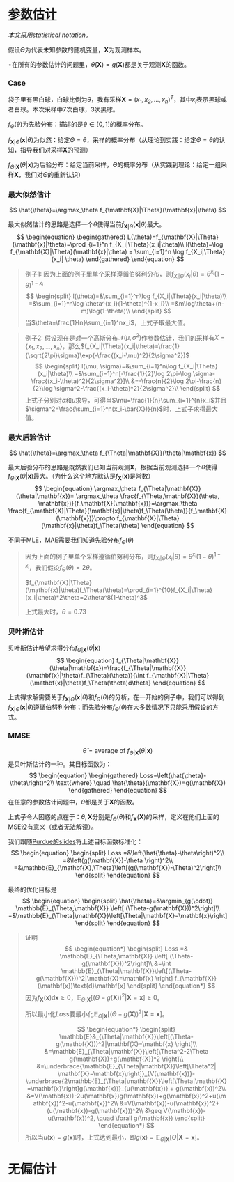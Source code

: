 # [参数估计](https://zhuanlan.zhihu.com/p/592423240)
*本文采用statistical notation。*

假设$\Theta$为代表未知参数的随机变量，$\mathbf{X}$为观测样本。

$\star$在所有的参数估计的问题里，$\hat{\theta}(\mathbf{X})=g(\mathbf{X})$都是关于观测$\mathbf{X}$的函数。

### Case
袋子里有黑白球，白球比例为$\theta$，我有采样$\mathbf{X}=(x_1, x_2, ..., x_n)^T$，其中$x_i$表示黑球或者白球。本次采样中7次白球，3次黑球。

$f_\Theta(\theta)$为先验分布：描述的是$\theta\in[0,1]$的概率分布。

$f_{\mathbf{X}|\Theta}(\mathbf{x}|\theta)$为似然：给定$\Theta=\theta$，采样的概率分布（从理论到实践：给定$\Theta=\theta$的认知，指导我们对采样$\mathbf{X}$的预测）

$f_{\Theta|\mathbf{X}}(\theta|\mathbf{x})$为后验分布：给定当前采样，$\Theta$的概率分布（从实践到理论：给定一组采样$\mathbf{X}$，我们对$\Theta$的重新认识）

### 最大似然估计
$$
\hat{\theta}=\argmax_\theta f_{\mathbf{X}|\Theta}(\mathbf{x}|\theta)
$$

最大似然估计的思路是选择一个$\theta$使得当前$f_{\mathbf{X}|\Theta}(\mathbf{x}|\theta)$最大。
$$
\begin{equation}
\begin{gathered}
L(\theta)=f_{\mathbf{X}|\Theta}(\mathbf{x}|\theta)=\prod_{i=1}^n f_{X_i|\Theta}(x_i|\theta)\\
l(\theta)=\log f_{\mathbf{X}|\Theta}(\mathbf{x}|\theta) = \sum_{i=1}^n \log f_{X_i|\Theta}(x_i| \theta)
\end{gathered}
\end{equation}
$$

> 例子1: 因为上面的例子里单个采样遵循伯努利分布，则$f_{X_i|\Theta}(x_i|\theta)=\theta^{x_i}(1-\theta)^{1-x_i}$
> $$
> \begin{split}
> l(\theta)=&\sum_{i=1}^n\log f_{X_i|\Theta}(x_i|\theta)\\
> =&\sum_{i=1}^n\log \theta^{x_i}(1-\theta)^{1-x_i}\\
> =&m\log\theta+(n-m)\log(1-\theta)\\
> \end{split}
> $$
> 当$\theta=\frac{1}{n}\sum_{i=1}^nx_i$，上式子取最大值。

> 例子2: 假设现在是对一个高斯分布$\mathcal{N}(\mu, \sigma^2)$作参数估计，我们的采样有$X=\{x_1, x_2, ..., x_{n}\}$，那么$f_{X_i|\Theta}(x_i|\theta)=\frac{1}{\sqrt{2\pi}\sigma}\exp(-\frac{(x_i-\mu)^2}{2\sigma^2})$
> $$
> \begin{split}
> l(\mu, \sigma)=&\sum_{i=1}^n\log f_{X_i|\Theta}(x_i|\theta)\\
> =&\sum_{i=1}^n[-\frac{1}{2}\log 2\pi-\log \sigma-\frac{(x_i-\theta)^2}{2\sigma^2}]\\
> &=-\frac{n}{2}\log 2\pi-\frac{n}{2}\log \sigma^2-\frac{(x_i-\theta)^2}{2\sigma^2}\\
> \end{split}
> $$
> 上式子分别对$\sigma$和$\mu$求导，可得当$\mu=\frac{1}{n}\sum_{i=1}^{n}x_i$并且$\sigma^2=\frac{\sum_{i=1}^n(x_i-\bar{X})}{n}$时，上式子求得最大值。

### 最大后验估计
$$
\hat{\theta}=\argmax_\theta f_{\Theta|\mathbf{X}}(\theta|\mathbf{x})
$$

最大后验分布的思路是既然我们已知当前观测$\mathbf{X}$，根据当前观测选择一个$\theta$使得$f_{\Theta|\mathbf{X}}(\theta|\mathbf{x})$最大。（为什么这个地方默认是$f_\mathbf{X}(\mathbf{x})$是常数）
$$
\begin{equation}
\argmax_\theta f_{\Theta|\mathbf{X}}(\theta|\mathbf{x})= \argmax_\theta \frac{f_{\Theta,\mathbf{X}}(\theta, \mathbf{x})}{f_\mathbf{X}(\mathbf{x})}=\argmax_\theta \frac{f_{\mathbf{X}|\Theta}(\mathbf{x}|\theta)f_\Theta(\theta)}{f_\mathbf{X}(\mathbf{x})}\propto f_{\mathbf{X}|\Theta}(\mathbf{x}|\theta)f_\Theta(\theta)
\end{equation}
$$

不同于MLE，MAE需要我们知道先验分布$f_\Theta(\theta)$

> 因为上面的例子里单个采样遵循伯努利分布，则$f_{X_i|\Theta}(x_i|\theta)=\theta^{x_i}(1-\theta)^{1-x_i}$，我们假设$f_\Theta(\theta)=2\theta$。 
> 
> $f_{\mathbf{X}|\Theta}(\mathbf{x}|\theta)f_\Theta(\theta)=\prod_{i=1}^{10}f_{X_i|\Theta}(x_i|\theta)*2\theta=2\theta^8(1-\theta)^3$
> 
> 上式最大时，$\theta=0.73$

### 贝叶斯估计

贝叶斯估计希望求得分布$f_{\Theta|\mathbf{X}}(\theta|\mathbf{x})$
$$
\begin{equation}
f_{\Theta|\mathbf{X}}(\theta|\mathbf{x})=\frac{f_{\Theta|\mathbf{X}}(\mathbf{x}|\theta)f_{\Theta}(\theta)}{\int f_{\mathbf{X}|\Theta}(\mathbf{x}|\theta)f_\Theta(\theta)d\theta}
\end{equation}
$$

上式得求解需要关于$f_{\mathbf{X}|\Theta}(\mathbf{x}|\theta)$和$f_\Theta(\theta)$的分析，在一开始的例子中，我们可以得到$f_{\mathbf{X}|\Theta}(\mathbf{x}|\theta)$遵循伯努利分布；而先验分布$f_\Theta(\theta)$在大多数情况下只能采用假设的方式。

### MMSE
$$
\hat{\theta}=\text{average of }f_{\Theta|\mathbf{X}}(\theta|\mathbf{x})
$$
是贝叶斯估计的一种。其目标函数为：
$$
\begin{equation}
\begin{gathered}
Loss=\left(\hat{\theta}-\theta\right)^2\\
\text{where} \quad \hat{\theta}(\mathbf{X})=g(\mathbf{X})
\end{gathered}
\end{equation}
$$
在任意的参数估计问题中，$\hat{\theta}$都是关于$\mathbf{X}$的函数。

上式子令人困惑的点在于：$\theta,\mathbf{X}$分别是$f_\Theta(\theta)$和$f_\mathbf{X}(\mathbf{X})$的采样，定义在他们上面的MSE没有意义（或者无法解读）。

我们跟随[Purdue的slides](https://probability4datascience.com/slides/Slide_8_04.pdf)将上述目标函数标准化：
$$
\begin{equation}
\begin{split}
Loss =&\left(\hat{\theta}-\theta\right)^2\\
=&\left(g(\mathbf{X})-\theta \right)^2\\
=&\mathbb{E}_{\mathbf{X},\Theta}\left[(g(\mathbf{X})-\Theta)^2\right]\\
\end{split}
\end{equation}
$$

最终的优化目标是
$$
\begin{equation}
\begin{split}
\hat{\theta}=&\argmin_{g(\cdot)} \mathbb{E}_{\Theta,\mathbf{X}} \left[ (\Theta-g(\mathbf{X}))^2\right]\\
=&\mathbb{E}_{\Theta|\mathbf{X}}\left[\Theta|\mathbf{X}=\mathbf{x}\right]
\end{split}
\end{equation}
$$
> 证明
> $$
> \begin{equation*}
> \begin{split}
> Loss =& \mathbb{E}_{\Theta,\mathbf{X}} \left[ (\Theta-g(\mathbf{X}))^2\right]\\
> &=\int \mathbb{E}_{\Theta|\mathbf{X}}\left[(\Theta-g(\mathbf{X}))^2|\mathbf{X}=\mathbf{x} \right] f_{\mathbf{X}}(\mathbf{x})\text{d}\mathbf{x}
> \end{split}
> \end{equation*}
> $$
> 因为$f_{\mathbf{X}}(\mathbf{x})\text{d}\mathbf{x}\geq0$，$\mathbb{E}_{\Theta|\mathbf{X}}\left[(\Theta-g(\mathbf{X}))^2|\mathbf{X}=\mathbf{x} \right]\geq 0$。
> 
> 所以最小化$Loss$要最小化$\mathbb{E}_{\Theta|\mathbf{X}}\left[(\Theta-g(\mathbf{X}))^2|\mathbf{X}=\mathbf{x} \right]$。
> 
> $$
> \begin{equation*}
> \begin{split}
> \mathbb{E}&_{\Theta|\mathbf{X}}\left[(\Theta-g(\mathbf{X}))^2|\mathbf{X}=\mathbf{x} \right]\\
> &=\mathbb{E}_{\Theta|\mathbf{X}}\left[\Theta^2-2\Theta g(\mathbf{X})+g(\mathbf{X})^2 \right]\\
> &=\underbrace{\mathbb{E}_{\Theta|\mathbf{X}}\left[\Theta^2| \mathbf{X}=\mathbf{x}\right]}_{V(\mathbf{x})}-\underbrace{2\mathbb{E}_{\Theta|\mathbf{X}}\left[\Theta|\mathbf{X}=\mathbf{x}\right]g(\mathbf{x})}_{u(\mathbf{x})} + g(\mathbf{x})^2\\
> &=V(\mathbf{x})-2u(\mathbf{x})g(\mathbf{x})+g(\mathbf{x})^2+u(\mathbf{x})^2-u(\mathbf{x})^2\\
> &=V(\mathbf{x})-u(\mathbf{x})^2+(u(\mathbf{x})-g(\mathbf{x}))^2\\
> &\geq V(\mathbf{x})-u(\mathbf{x})^2, \quad \forall g(\mathbf{x})
> \end{split}
> \end{equation*}
> $$
> 所以当$u(\mathbf{x})=g(\mathbf{x})$时，上式达到最小，即$g(\mathbf{x})=\mathbb{E}_{\Theta|\mathbf{X}}\left[\Theta|\mathbf{X}=\mathbf{x}\right]$。

# 无偏估计

